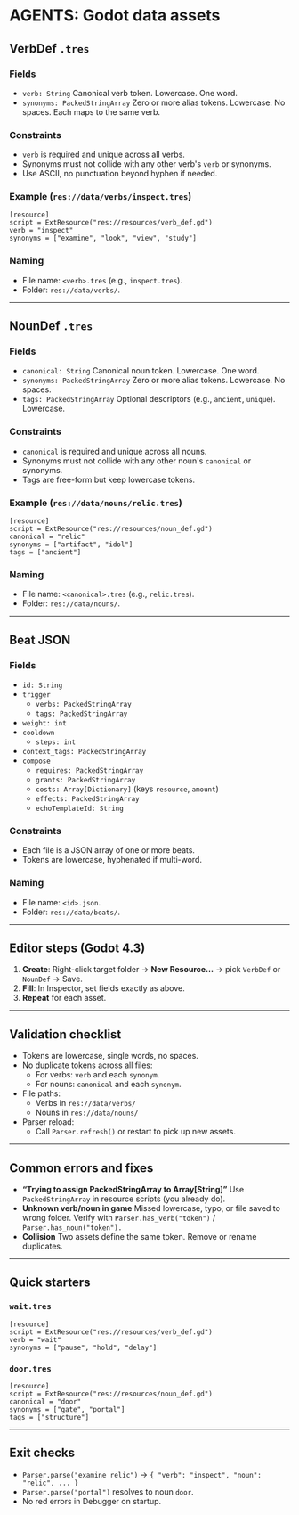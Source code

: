 # AGENTS: Godot data assets

## VerbDef `.tres`

### Fields

- `verb: String`
  Canonical verb token. Lowercase. One word.
- `synonyms: PackedStringArray`
  Zero or more alias tokens. Lowercase. No spaces. Each maps to the same verb.

### Constraints

- `verb` is required and unique across all verbs.
- Synonyms must not collide with any other verb's `verb` or synonyms.
- Use ASCII, no punctuation beyond hyphen if needed.

### Example (`res://data/verbs/inspect.tres`)

```
[resource]
script = ExtResource("res://resources/verb_def.gd")
verb = "inspect"
synonyms = ["examine", "look", "view", "study"]
```

### Naming

- File name: `<verb>.tres` (e.g., `inspect.tres`).
- Folder: `res://data/verbs/`.

---

## NounDef `.tres`

### Fields

- `canonical: String`
  Canonical noun token. Lowercase. One word.
- `synonyms: PackedStringArray`
  Zero or more alias tokens. Lowercase. No spaces.
- `tags: PackedStringArray`
  Optional descriptors (e.g., `ancient`, `unique`). Lowercase.

### Constraints

- `canonical` is required and unique across all nouns.
- Synonyms must not collide with any other noun's `canonical` or synonyms.
- Tags are free-form but keep lowercase tokens.

### Example (`res://data/nouns/relic.tres`)

```
[resource]
script = ExtResource("res://resources/noun_def.gd")
canonical = "relic"
synonyms = ["artifact", "idol"]
tags = ["ancient"]
```

### Naming

- File name: `<canonical>.tres` (e.g., `relic.tres`).
- Folder: `res://data/nouns/`.

---

## Beat JSON

### Fields

- `id: String`
- `trigger`
  - `verbs: PackedStringArray`
  - `tags: PackedStringArray`
- `weight: int`
- `cooldown`
  - `steps: int`
- `context_tags: PackedStringArray`
- `compose`
  - `requires: PackedStringArray`
  - `grants: PackedStringArray`
  - `costs: Array[Dictionary]` (keys `resource`, `amount`)
  - `effects: PackedStringArray`
  - `echoTemplateId: String`

### Constraints

- Each file is a JSON array of one or more beats.
- Tokens are lowercase, hyphenated if multi-word.

### Naming

- File name: `<id>.json`.
- Folder: `res://data/beats/`.

---

## Editor steps (Godot 4.3)

1. **Create**: Right-click target folder → **New Resource…** → pick `VerbDef` or `NounDef` → Save.
2. **Fill**: In Inspector, set fields exactly as above.
3. **Repeat** for each asset.

---

## Validation checklist

- Tokens are lowercase, single words, no spaces.
- No duplicate tokens across all files:
  - For verbs: `verb` and each `synonym`.
  - For nouns: `canonical` and each `synonym`.
- File paths:
  - Verbs in `res://data/verbs/`
  - Nouns in `res://data/nouns/`
- Parser reload:
  - Call `Parser.refresh()` or restart to pick up new assets.

---

## Common errors and fixes

- **“Trying to assign PackedStringArray to Array[String]”**
  Use `PackedStringArray` in resource scripts (you already do).
- **Unknown verb/noun in game**
  Missed lowercase, typo, or file saved to wrong folder. Verify with `Parser.has_verb("token")` / `Parser.has_noun("token").`
- **Collision**
  Two assets define the same token. Remove or rename duplicates.

---

## Quick starters

### `wait.tres`

```
[resource]
script = ExtResource("res://resources/verb_def.gd")
verb = "wait"
synonyms = ["pause", "hold", "delay"]
```

### `door.tres`

```
[resource]
script = ExtResource("res://resources/noun_def.gd")
canonical = "door"
synonyms = ["gate", "portal"]
tags = ["structure"]
```

---

## Exit checks

- `Parser.parse("examine relic")` → `{ "verb": "inspect", "noun": "relic", ... }`
- `Parser.parse("portal")` resolves to noun `door`.
- No red errors in Debugger on startup.
